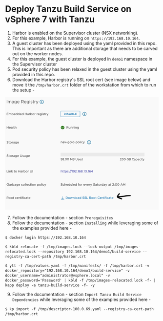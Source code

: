 # Deploy Tanzu Build Service on vSphere 7 with Tanzu

1. Harbor is enabled on the Supervisor cluster (NSX networking).
2. For this example, Harbor is running on `https://192.168.10.164`. 
3. A guest cluster has been deployed using the yaml provided in this repo. This is important as there are additional storage that needs to be carved out on the worker nodes. 
4. For this example, the guest cluster is deployed in `demo1` namespace in the Supervisor cluster 
5. Pod security policy has been relaxed in the guest cluster using the yaml provided in this repo. 
6. Download the Harbor registry's SSL root cert (see image below) and move it the `/tmp/harbor.crt` folder of the workstation from which to run the setup - 

![alt text](https://github.com/papivot/deploy-TBS-on-vSphere7/blob/main/harbor.png?raw=true)

7. Follow the documentation - section `Prerequisites`
8. Follow the documentation - section `Installing` while leveraging some of the examples provided here - 

```shell
$ docker login https://192.168.10.164
```

```shell
$ kbld relocate -f /tmp/images.lock --lock-output /tmp/images-relocated.lock --repository 192.168.10.164/demo1/build-service --registry-ca-cert-path /tmp/harbor.crt
```

```shell
$ ytt -f /tmp/values.yaml -f /tmp/manifests/ -f /tmp/harbor.crt -v docker_repository="192.168.10.164/demo1/build-service" -v docker_username="administrator@vsphere.local" -v docker_password='Password' | kbld -f /tmp/images-relocated.lock -f- | kapp deploy -a tanzu-build-service -f- -y
```
9. Follow the documentation - section `Import Tanzu Build Service Dependencies` while leveraging some of the examples provided here - 

```shell
$ kp import -f /tmp/descriptor-100.0.69.yaml --registry-ca-cert-path /tmp/harbor.crt
```
